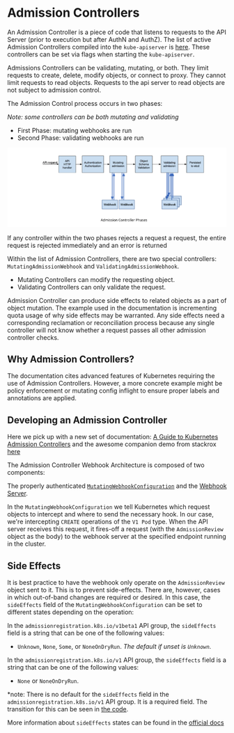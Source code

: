 # Admission Controllers

An Admission Controller is a piece of code that listens to requests to the API Server (prior to execution but after AuthN and AuthZ). The list of active Admission Controllers compiled into the `kube-apiserver` is [here](https://kubernetes.io/docs/reference/access-authn-authz/admission-controllers/#what-does-each-admission-controller-do). These controllers can be set via flags when starting the `kube-apiserver`.

Admissions Controllers can be validating, mutating, or both. They limit requests to create, delete, modify objects, or connect to proxy. They cannot limit requests to read objects. Requests to the api server to read objects are not subject to admission control.

The Admission Control process occurs in two phases:

*Note: some controllers can be both mutating and validating*

- First Phase: mutating webhooks are run
- Second Phase: validating webhooks are run

![admission-control-lifecycle](./images/admission-control-flow.png)

If any controller within the two phases rejects a request a request, the entire request is rejected immediately and an error is returned

Within the list of Admission Controllers, there are two special controllers: `MutatingAdmissionWebhook` and `ValidatingAdmissionWebhook`.

- Mutating Controllers can modify the requesting object.
- Validating Controllers can only validate the request.

Admission Controller can produce side effects to related objects as a part of object mutation. The example used in the documentation is incrementing quota usage of why side effects may be warranted. Any side effects need a corresponding reclamation or reconciliation process because any single controller will not know whether a request passes all other admission controller checks.

## Why Admission Controllers?

The documentation cites advanced features of Kubernetes requiring the use of Admission Controllers. However, a more concrete example might be policy enforcement or mutating config inflight to ensure proper labels and annotations are applied.

## Developing an Admission Controller

Here we pick up with a new set of documentation: [A Guide to Kubernetes Admission Controllers](https://kubernetes.io/blog/2019/03/21/a-guide-to-kubernetes-admission-controllers/) and the awesome companion demo from stackrox [here](https://github.com/stackrox/admission-controller-webhook-demo)

The Admission Controller Webhook Architecture is composed of two components:

The properly authenticated [`MutatingWebhookConfiguration`](../manifests/03-mutatingwebhookconfig.yaml) and the [Webhook Server](../cmd/webhook-server/main.go).

In the `MutatingWebhookConfiguration` we tell Kubernetes which request objects to intercept and where to send the necessary hook. In our case, we're intercepting `CREATE` operations of the `V1 Pod` type. When the API server receives this request, it fires-off a request (with the `AdmissionReview` object as the body) to the webhook server at the specified endpoint running in the cluster.

## Side Effects

It is best practice to have the webhook only operate on the `AdmissionReview` object sent to it. This is to prevent side-effects. There are, however, cases in which out-of-band changes are required or desired. In this case, the `sideEffects` field of the `MutatingWebhookConfiguration` can be set to different states depending on the operation:

In the `admissionregistration.k8s.io/v1beta1` API group, the `sideEffects` field is a string that can be one of the following values:

- `Unknown`, `None`, `Some`, or `NoneOnDryRun`. *The default if unset is `Unknown`.*

In the `admissionregistration.k8s.io/v1` API group, the `sideEffects` field is a string that can be one of the following values:

- `None` or `NoneOnDryRun`.

*note: There is no default for the `sideEffects` field in the `admissionregistration.k8s.io/v1` API group. It is a required field. The transition for this can be seen in [the code](https://github.com/kubernetes/kubernetes/blob/48da959dbff18bfef6e801bd8c8ab3c88b7a7650/pkg/apis/admissionregistration/v1beta1/defaults.go#L81).

More information about `sideEffects` states can be found in the [official docs](https://kubernetes.io/docs/reference/access-authn-authz/extensible-admission-controllers/#side-effects)
